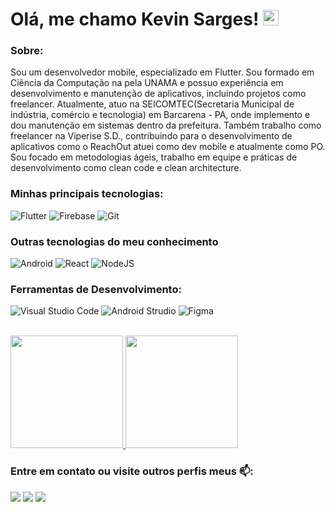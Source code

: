 # Olá, me chamo Kevin Sarges! <img src="https://media.giphy.com/media/hvRJCLFzcasrR4ia7z/giphy.gif" width="25px" />

### Sobre:

Sou um desenvolvedor mobile, especializado em Flutter. Sou formado em Ciência da Computação na pela UNAMA e possuo experiência em desenvolvimento e manutenção de aplicativos, incluindo projetos como freelancer. Atualmente, atuo na SEICOMTEC(Secretaria Municipal de indústria, comércio e tecnologia) em Barcarena - PA, onde implemento e dou manutenção em sistemas dentro da prefeitura. Também trabalho como freelancer na Viperise S.D., contribuindo para o desenvolvimento de aplicativos como o ReachOut atuei como dev mobile e atualmente como PO. Sou focado em metodologias ágeis, trabalho em equipe e práticas de desenvolvimento como clean code e clean architecture.

### Minhas principais tecnologias:  
![Flutter](https://img.shields.io/badge/Flutter-%2301579B?style=for-the-badge&logo=flutter&logoColor=white)
![Firebase](https://img.shields.io/badge/Firebase-%23ff8f00?style=for-the-badge&logo=Firebase&logoColor=white)
![Git](https://img.shields.io/badge/Git-%23ff4c07?style=for-the-badge&logo=git&logoColor=white)


### Outras tecnologias do meu conhecimento
![Android](https://img.shields.io/badge/andorid-6DA52F?style=for-the-badge&logo=android&logoColor=white)
![React](https://img.shields.io/badge/react-%2320232a.svg?style=for-the-badge&logo=react&logoColor=%2361DAFB)
![NodeJS](https://img.shields.io/badge/node.js-6DA55F?style=for-the-badge&logo=node.js&logoColor=white)


### Ferramentas de Desenvolvimento:
![Visual Studio Code](https://img.shields.io/badge/-Visual%20Studio%20Code-333333?style=flat&logo=visual-studio-code&logoColor=007ACC)
![Android Strudio](https://img.shields.io/badge/-Android%20Studio-333333?style=flat&logo=android&logoColor=green)
![Figma](https://img.shields.io/badge/-Figma-333333?style=flat&logo=figma&logoColor=red)


<br/>
<a href="https://github.com/Kevin-Sarges">
  <img 
    height="180em"
    src="https://github-readme-stats.vercel.app/api?username=Kevin-Sarges&theme=tokyonight&show_icons=true" />
</a>

<a href="https://github.com/seu-usuario">
    <img
      height="180em"
      src="https://github-readme-stats.vercel.app/api/top-langs/?username=Kevin-Sarges&show_icons=true&include_all_commits=true&count_private=true&layout=compact&theme=tokyonight"
    />
  </a>
<br/>

### Entre em contato ou visite outros perfis meus 📫:

<div>
<a href="https://www.linkedin.com/in/kevin-sarges/" target="_blank"><img src="https://img.shields.io/badge/-LinkedIn-%230077B5?style=for-the-badge&logo=linkedin&logoColor=white" target="_blank"></a>
<a href="https://www.instagram.com/kevin.sarges/" target="_blank"><img src="https://img.shields.io/badge/-Instagram-%23E4405F?style=for-the-badge&logo=instagram&logoColor=white" target="_blank"></a>
<a href="https://twitter.com/kevin_sarge" target="_blank"><img src="https://img.shields.io/badge/-Twitter-black?style=for-the-badge&logo=x&logoColor=white" target="_blank"></a>
</div>
